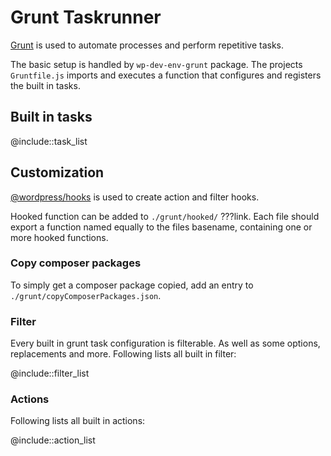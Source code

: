 # Grunt Taskrunner

[Grunt](http://gruntjs.com/) is used to automate processes and perform repetitive tasks.

The basic setup is handled by `wp-dev-env-grunt` package. The projects `Gruntfile.js` imports and executes a function that configures and registers the built in tasks.

## Built in tasks

@include::task_list

## Customization

[@wordpress/hooks](https://www.npmjs.com/package/@wordpress/hooks) is used to create action and filter hooks.

Hooked function can be added to `./grunt/hooked/` ???link. Each file should export a function named equally to the files basename, containing one or more hooked functions.

### Copy composer packages

To simply get a composer package copied, add an entry to `./grunt/copyComposerPackages.json`.

### Filter

Every built in grunt task configuration is filterable. As well as some options, replacements and more. Following lists all built in filter:

@include::filter_list

### Actions

Following lists all built in actions:

@include::action_list

